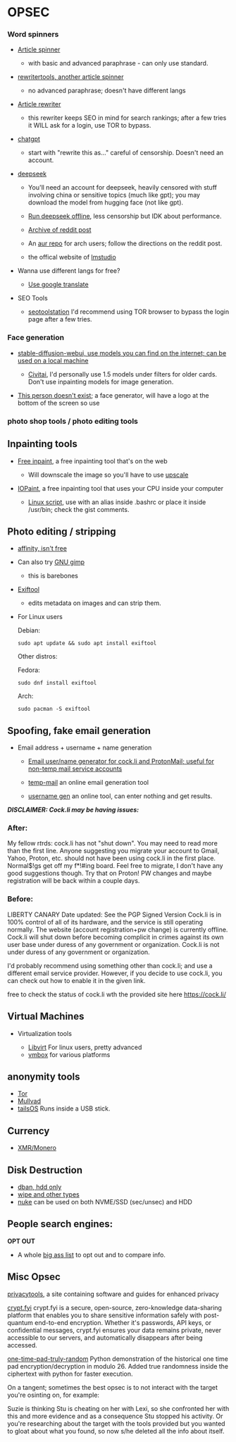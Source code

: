 # OPSEC


### Word spinners

  - [Article spinner](https://free-article-spinner.com/)
    - with basic and advanced paraphrase - can only use standard.

  - [rewritertools, another article spinner](https://www.rewritertools.com/article-spinner)

    - no advanced paraphrase; doesn't have different langs

  - [Article rewriter](https://seotoolstation.com/article-rewriter)

    - this rewriter keeps SEO in mind for search rankings; after a few tries it WILL ask for a login, use TOR to bypass.
  
  - [chatgpt](https://chatgpt.com/)

    -  start with "rewrite this as..." careful of censorship. Doesn't need an account.
  
  - [deepseek](https://chat.deepseek.com/)
    - You'll need an account for deepseek, heavily censored with stuff involving china or sensitive topics (much like gpt); you may download the model from hugging face (not like gpt).
   
    - [Run deepseek offline](https://www.reddit.com/r/AIAssisted/comments/1ibv6g8/how_to_run_deepseek_r1_offline_on_your_computer/), less censorship but IDK about performance.
    - [Archive of reddit post](https://archive.ph/vZXv0)
    - An [aur repo](https://aur.archlinux.org/packages/lmstudio) for arch users; follow the directions on the reddit post.
    - the offical website of [lmstudio](https://lmstudio.ai/)
 
- Wanna use different langs for free?
 
  - [Use google translate](https://translate.google.com/)

- SEO Tools

  - [seotoolstation](https://seotoolstation.com/) I'd recommend using TOR browser to bypass the login page after a few tries.

### Face generation

   - [stable-diffusion-webui, use models you can find on the internet; can be used on a local machine](https://github.com/AUTOMATIC1111/stable-diffusion-webui)

      - [Civitai](https://civitai.com/models), I'd personally use 1.5 models under filters for older cards. Don't use inpainting models for image generation.

   - [This person doesn't exist](https://thispersondoesnotexist.com/); a face generator, will have a logo at the bottom of the screen so use

### photo shop tools / photo editing tools

## Inpainting tools

   - [Free inpaint](https://pincel.app/tools/inpaint), a free inpainting tool that's on the web

       - Will downscale the image so you'll have to use [upscale](https://www.upscale.media/)
   
   - [IOPaint](https://github.com/Sanster/IOPaint), a free inpainting tool that uses your CPU inside your computer
       - [Linux script](https://github.com/airborne-commando/iopaint-launcher/), use with an alias inside .bashrc or place it inside /usr/bin; check the gist comments.

## Photo editing / stripping

   - [affinity, isn't free](https://affinity.serif.com/en-us/photo/)

   - Can also try [GNU gimp](https://www.gimp.org/)
     - this is barebones
 
   - [Exiftool](https://exiftool.org/)
      - edits metadata on images and can strip them.
    
- For Linux users 

   Debian:
      
      sudo apt update && sudo apt install exiftool

   Other distros:

   Fedora:

      sudo dnf install exiftool

   Arch:

      sudo pacman -S exiftool

## Spoofing, fake email generation

- Email address + username + name generation
  - [Email user/name generator for cock.li and ProtonMail; useful for non-temp mail service accounts](https://github.com/airborne-commando/user-email-gen)
 
  - [temp-mail](https://temp-mail.org/en/) an online email generation tool

  - [username gen](https://jimpix.co.uk/words/username-generator.php) an online tool, can enter nothing and get results.

***DISCLAIMER: Cock.li may be having issues:***

### After:

My fellow r*t*rds: cock.li has not "shut down". You may need to read more than the first line. Anyone suggesting you migrate your account to Gmail, Yahoo, Proton, etc. should not have been using cock.li in the first place. Normal$!gs get off my f*!#ing board. Feel free to migrate, I don't have any good suggestions though. Try that on Proton! PW changes and maybe registration will be back within a couple days.

### Before:

LIBERTY CANARY
Date updated: See the PGP Signed Version Cock.li is in 100% control of all of its hardware, and the service is still operating normally. The website (account registration+pw change) is currently offline. Cock.li will shut down before becoming complicit in crimes against its own user base under duress of any government or organization. Cock.li is not under duress of any government or organization.

I'd probably recommend using something other than cock.li; and use a different email service provider. However, if you decide to use cock.li, you can check out how to enable it in the given link. 

free to check the status of cock.li wth the provided site here https://cock.li/

## Virtual Machines

- Virtualization tools

  - [Libvirt](https://virt-manager.org/) For linux users, pretty advanced
  - [vmbox](https://www.virtualbox.org/) for various platforms

## anonymity tools

  - [Tor](https://www.torproject.org/)
  - [Mullvad](https://mullvad.net/en)
  - [tailsOS](https://tails.net/) Runs inside a USB stick.

## Currency

  - [XMR/Monero](https://www.getmonero.org/)

## Disk Destruction

  - [dban, hdd only](https://dban.org/)
  - [wipe and other types](https://wiki.archlinux.org/title/Securely_wipe_disk#Overwrite_the_target)
  - [nuke](https://gist.github.com/airborne-commando/6a690bd0644a9f1d76bc8c585d9ee969) can be used on both NVME/SSD (sec/unsec) and HDD

## People search engines:

**OPT OUT**

- A whole [big ass list](https://github.com/yaelwrites/Big-Ass-Data-Broker-Opt-Out-List) to opt out and to compare info.

## Misc Opsec

[privacytools](https://www.privacytools.io/), a site containing software and guides for enhanced privacy


[crypt.fyi](https://www.crypt.fyi/new) crypt.fyi is a secure, open-source, zero-knowledge data-sharing platform that enables you to share sensitive information safely with post-quantum end-to-end encryption. Whether it's passwords, API keys, or confidential messages, crypt.fyi ensures your data remains private, never accessible to our servers, and automatically disappears after being accessed.

[one-time-pad-truly-random](https://github.com/airborne-commando/one-time-pad-truly-random) Python demonstration of the historical one time pad encryption/decryption in modulo 26. Added true randomness inside the ciphertext with python for faster execution.

On a tangent; sometimes the best opsec is to not interact with the target you're osinting on, for example:

Suzie is thinking Stu is cheating on her with Lexi, so she confronted her with this and more evidence and as a consequence Stu stopped his activity.
Or you're researching about the target with the tools provided but you wanted to gloat about what you found, so now s/he deleted all the info about itself.
